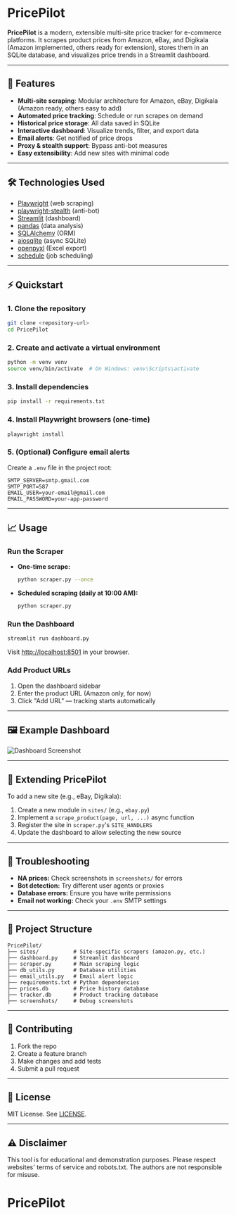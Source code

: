 # PricePilot

**PricePilot** is a modern, extensible multi-site price tracker for e-commerce platforms. It scrapes product prices from Amazon, eBay, and Digikala (Amazon implemented, others ready for extension), stores them in an SQLite database, and visualizes price trends in a Streamlit dashboard.

---

## 🚀 Features
- **Multi-site scraping**: Modular architecture for Amazon, eBay, Digikala (Amazon ready, others easy to add)
- **Automated price tracking**: Schedule or run scrapes on demand
- **Historical price storage**: All data saved in SQLite
- **Interactive dashboard**: Visualize trends, filter, and export data
- **Email alerts**: Get notified of price drops
- **Proxy & stealth support**: Bypass anti-bot measures
- **Easy extensibility**: Add new sites with minimal code

---

## 🛠 Technologies Used
- [Playwright](https://playwright.dev/) (web scraping)
- [playwright-stealth](https://github.com/AtuboDad/playwright-stealth) (anti-bot)
- [Streamlit](https://streamlit.io/) (dashboard)
- [pandas](https://pandas.pydata.org/) (data analysis)
- [SQLAlchemy](https://www.sqlalchemy.org/) (ORM)
- [aiosqlite](https://github.com/omnilib/aiosqlite) (async SQLite)
- [openpyxl](https://openpyxl.readthedocs.io/) (Excel export)
- [schedule](https://schedule.readthedocs.io/) (job scheduling)

---

## ⚡ Quickstart

### 1. Clone the repository
```bash
git clone <repository-url>
cd PricePilot
```

### 2. Create and activate a virtual environment
```bash
python -m venv venv
source venv/bin/activate  # On Windows: venv\Scripts\activate
```

### 3. Install dependencies
```bash
pip install -r requirements.txt
```

### 4. Install Playwright browsers (one-time)
```bash
playwright install
```

### 5. (Optional) Configure email alerts
Create a `.env` file in the project root:
```env
SMTP_SERVER=smtp.gmail.com
SMTP_PORT=587
EMAIL_USER=your-email@gmail.com
EMAIL_PASSWORD=your-app-password
```

---

## 📈 Usage

### Run the Scraper
- **One-time scrape:**
  ```bash
  python scraper.py --once
  ```
- **Scheduled scraping (daily at 10:00 AM):**
  ```bash
  python scraper.py
  ```

### Run the Dashboard
```bash
streamlit run dashboard.py
```
Visit [http://localhost:8501](http://localhost:8501) in your browser.

### Add Product URLs
1. Open the dashboard sidebar
2. Enter the product URL (Amazon only, for now)
3. Click "Add URL" — tracking starts automatically

---

## 🖼 Example Dashboard

![Dashboard Screenshot](screenshots/dashboard_example.png)

---

## 🧩 Extending PricePilot

To add a new site (e.g., eBay, Digikala):
1. Create a new module in `sites/` (e.g., `ebay.py`)
2. Implement a `scrape_product(page, url, ...)` async function
3. Register the site in `scraper.py`'s `SITE_HANDLERS`
4. Update the dashboard to allow selecting the new source

---

## 🐞 Troubleshooting
- **NA prices:** Check screenshots in `screenshots/` for errors
- **Bot detection:** Try different user agents or proxies
- **Database errors:** Ensure you have write permissions
- **Email not working:** Check your `.env` SMTP settings

---

## 📁 Project Structure
```
PricePilot/
├── sites/           # Site-specific scrapers (amazon.py, etc.)
├── dashboard.py     # Streamlit dashboard
├── scraper.py       # Main scraping logic
├── db_utils.py      # Database utilities
├── email_utils.py   # Email alert logic
├── requirements.txt # Python dependencies
├── prices.db        # Price history database
├── tracker.db       # Product tracking database
├── screenshots/     # Debug screenshots
```

---

## 🤝 Contributing
1. Fork the repo
2. Create a feature branch
3. Make changes and add tests
4. Submit a pull request

---

## 📄 License
MIT License. See [LICENSE](LICENSE).

---

## ⚠️ Disclaimer
This tool is for educational and demonstration purposes. Please respect websites' terms of service and robots.txt. The authors are not responsible for misuse.
# PricePilot
